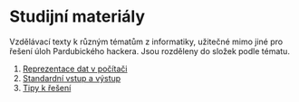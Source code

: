 # Studijní materiály

Vzdělávací texty k různým tématům z informatiky, užitečné mimo jiné pro řešení úloh Pardubického hackera. Jsou rozděleny do složek podle tématu.

1. [Reprezentace dat v počítači](/studijni-materialy/01-reprezentace-dat-v-pocitaci)
2. [Standardní vstup a výstup](/studijni-materialy/02-standardni-vstup-a-vystup)
3. [Tipy k řešení](/studijni-materialy/03-tipy-k-reseni)